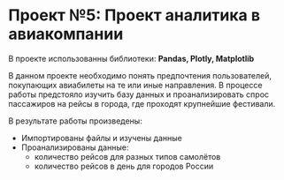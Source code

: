 # Проект №5: Проект аналитика в авиакомпании

В проекте использованны библиотеки:
**Pandas, Plotly, Matplotlib**

В данном проекте необходимо понять предпочтения пользователей, покупающих авиабилеты на те или иные направления. В процессе работы предстояло изучить базу данных и проанализировать спрос пассажиров на рейсы в города, где проходят крупнейшие фестивали.

В результате работы произведены:
- Импортированы файлы и изучены данные
- Проанализированы данные:
  - количество рейсов для разных типов самолётов
  - количество рейсов в день для городов России
